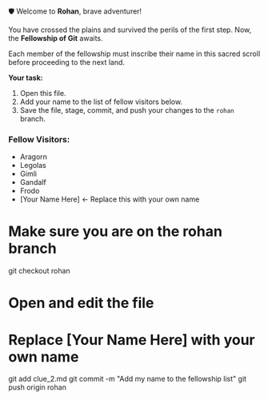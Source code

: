 🛡️ Welcome to **Rohan**, brave adventurer!  

You have crossed the plains and survived the perils of the first step. Now, the **Fellowship of Git** awaits.  

Each member of the fellowship must inscribe their name in this sacred scroll before proceeding to the next land.  

**Your task:**  
1. Open this file.  
2. Add your name to the list of fellow visitors below.  
3. Save the file, stage, commit, and push your changes to the `rohan` branch.

### Fellow Visitors:
- Aragorn
- Legolas
- Gimli
- Gandalf
- Frodo
- [Your Name Here]  ← Replace this with your own name

# Make sure you are on the rohan branch
git checkout rohan

# Open and edit the file
# Replace [Your Name Here] with your own name

git add clue_2.md
git commit -m "Add my name to the fellowship list"
git push origin rohan
